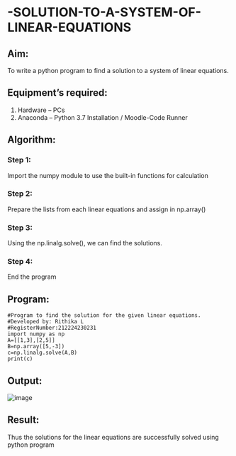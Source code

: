 # -SOLUTION-TO-A-SYSTEM-OF-LINEAR-EQUATIONS
## Aim:
To write a python program to find a solution to a system of linear equations.
## Equipment’s required:
1. 	Hardware – PCs
2. 	Anaconda – Python 3.7 Installation / Moodle-Code Runner
## Algorithm:
### Step 1: 
Import the numpy module to use the built-in functions for calculation
### Step 2: 
Prepare the lists from each linear equations and assign in np.array()
### Step 3: 
Using the np.linalg.solve(), we can find the solutions.
### Step 4: 
End the program
## Program:
```
#Program to find the solution for the given linear equations.
#Developed by: Rithika L
#RegisterNumber:212224230231
import numpy as np
A=[[1,3],[2,5]]
B=np.array([5,-3])
c=np.linalg.solve(A,B)
print(c)
```
## Output:
![image](https://github.com/user-attachments/assets/4bd68904-070a-4c9f-a5fa-d5525d40464c)

## Result: 
Thus the solutions for the linear equations are successfully solved using python program

